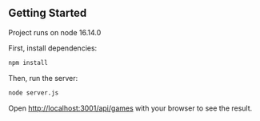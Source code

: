 
## Getting Started
Project runs on node 16.14.0

First, install dependencies:
```bash
npm install
```

Then, run the server:

```bash
node server.js
```

Open [http://localhost:3001/api/games](http://localhost:3001/api/games) with your browser to see the result.





